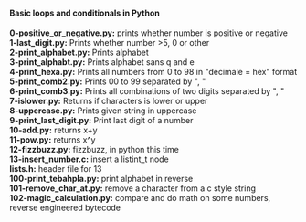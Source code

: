 #### Basic loops and conditionals in Python
**0-positive_or_negative.py:** prints whether number is positive or negative  
**1-last_digit.py:** Prints whether number >5, 0 or other  
**2-print_alphabet.py:** Prints alphabet  
**3-print_alphabt.py:** Prints alphabet sans q and e  
**4-print_hexa.py:** Prints all numbers from 0 to 98 in "decimale = hex" format  
**5-print_comb2.py:** Prints 00 to 99 separated by ", "  
**6-print_comb3.py:** Prints all combinations of two digits separated by ", "  
**7-islower.py:** Returns if characters is lower or upper  
**8-uppercase.py:** Prints given string in uppercase  
**9-print_last_digit.py:** Print last digit of a number  
**10-add.py:** returns x+y  
**11-pow.py:** returns x^y  
**12-fizzbuzz.py:** fizzbuzz, in python this time  
**13-insert_number.c:** insert a listint_t node  
**lists.h:** header file for 13  
**100-print_tebahpla.py:** print alphabet in reverse  
**101-remove_char_at.py:** remove a character from a c style string  
**102-magic_calculation.py:** compare and do math on some numbers,
			  reverse engineered bytecode
